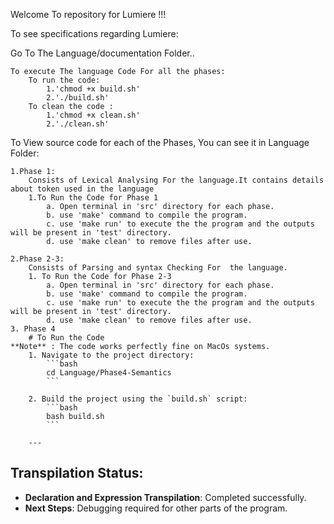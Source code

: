 Welcome To repository for Lumiere !!!

To see specifications regarding Lumiere:
	
Go To The Language/documentation Folder..
	
 	To execute The language Code For all the phases:
		To run the code: 
			1.'chmod +x build.sh'
			2.'./build.sh'
		To clean the code :	
			1.'chmod +x clean.sh'
			2.'./clean.sh'


To View source code for each of the Phases, You can see it in Language Folder:
	
 	1.Phase 1:
		Consists of Lexical Analysing For the language.It contains details about token used in the language
		1.To Run the Code for Phase 1
			a. Open terminal in 'src' directory for each phase.
			b. use 'make' command to compile the program.
			c. use 'make run' to execute the the program and the outputs will be present in 'test' directory.
			d. use 'make clean' to remove files after use.

	2.Phase 2-3:
		Consists of Parsing and syntax Checking For  the language.
		1. To Run the Code for Phase 2-3
			a. Open terminal in 'src' directory for each phase.
			b. use 'make' command to compile the program.
			c. use 'make run' to execute the the program and the outputs will be present in 'test' directory.
			d. use 'make clean' to remove files after use.
	3. Phase 4
		# To Run the Code
    **Note** : The code works perfectly fine on MacOs systems.
		1. Navigate to the project directory:
		    ```bash
		    cd Language/Phase4-Semantics
		    ```
		
		2. Build the project using the `build.sh` script:
		    ```bash
		    bash build.sh
		    ```
		
		---

## Transpilation Status:
- **Declaration and Expression Transpilation**: Completed successfully.
- **Next Steps**: Debugging required for other parts of the program.

